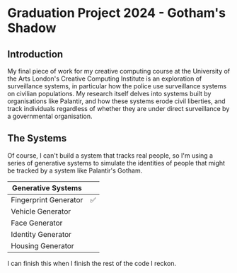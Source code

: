 # Graduation Project 2024 - Gotham's Shadow

## Introduction

My final piece of work for my creative computing course at the University of the Arts London's Creative Computing Institute
is an exploration of surveillance systems, in particular how the police use surveillance systems on civilian populations.
My research itself delves into systems built by organisations like Palantir, and how these systems erode civil liberties,
and track individuals regardless of whether they are under direct surveillance by a governmental organisation.

## The Systems

Of course, I can't build a system that tracks real people, so I'm using a series of generative systems to simulate the
identities of people that might be tracked by a system like Palantir's Gotham. 

| Generative Systems    |   |
|-----------------------|---|
| Fingerprint Generator | ✅ |
| Vehicle Generator     |   |
| Face Generator        |   |
| Identity Generator    |   |
| Housing Generator     |   |

I can finish this when I finish the rest of the code I reckon.